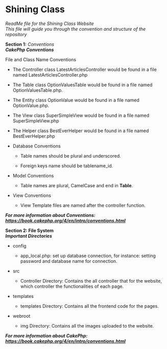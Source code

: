 # **Shining Class**
*ReadMe file for the Shining Class Website*<br/>
*This file will guide you through the convention and structure of the repository*

**Section 1:** _Conventions_<br/>
***CakePhp Conventions***

File and Class Name Conventions
  - The Controller class LatestArticlesController would be found in a file named LatestArticlesController.php 

  - The Table class OptionValuesTable would be found in a file named OptionValuesTable.php.

  - The Entity class OptionValue would be found in a file named OptionValue.php.

  - The View class SuperSimpleView would be found in a file named SuperSimpleView.php

  - The Helper class BestEverHelper would be found in a file named BestEverHelper.php

    
- Database Conventions
  
   - Table names should be plural and underscored.
     
    - Foreign keys name should be tablename_id.
    
    
- Model Conventions 
  - Table names are plural, CamelCase and end in **Table**.
    
    
- View Conventions 
  - View Template files are named after the controller function.

***For more information about Conventions: https://book.cakephp.org/4/en/intro/conventions.html***

**Section 2: File System**</br>
***Important Directories***
- config 
  - app_local.php: set up database connection, for instance: setting password and database name for connection.
    
- src
  - Controller Directory: Contains the all controller that for the website, which controller the functionalities of each page.
    

- templates
  - templates Directory: Contains all the frontend code for the pages. 
    
    
- webroot 
  - img Directory: Contains all the images uploaded to the website.

***For more information about CakePhp: https://book.cakephp.org/4/en/intro/conventions.html***



